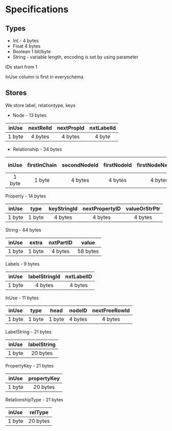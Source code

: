 # Specifications

## Types

* Int - 4 bytes
* Float 4 bytes
* Boolean 1 bit/byte
* String - variable length, encoding is set by using parameter

IDs start from 1

InUse column is first in everyschema

## Stores

We store label, relationtype, keys

* Node - 13 bytes

| inUse | nextRelId | nextPropId | nxtLabelId |
|:------:|:---------:|:----------:|:----------:|
| 1 byte | 4 bytes   | 4 bytes    |  4 byte    |

* Relationship - 34 bytes

|  inUse |  firstInChain | secondNodeId | firstNodeId | firstNodeNxtRelId | second NodeNxtRelId | firstNodePrvRelId | secondNodePrvRelId | nxtPropertyId | relTypeId |
|:------:|:-------------:|:------------:|:-----------:|:-----------------:|:-------------------:|:-----------------:|:------------------:|:-------------:|:---------:|
| 1 byte |     1 byte    |    4 bytes   |    4 bytes  |       4 bytes     | 4 bytes             | 4 bytes           | 4 bytes            | 4 bytes       | 4 bytes   |

Property - 14 bytes

|  inUse |  type  | keyStringId | nextPropertyID | valueOrStrPtr |
|:------:|:------:|:-----------:|:--------------:|:-------------:|
| 1 byte | 1 byte | 4 bytes     |    4 bytes     | 4 bytes       |

String - 64 bytes

|  inUse |  extra |   nxtPartID |   value  |
|:------:|:------:|:-----------:|:--------:|
| 1 byte | 1 byte |   4 bytes   | 58 bytes |

Labels - 9 bytes

|  inUse |   labelStringId | nxtLabelID |
|:------:|:---------------:|:----------:|
| 1 byte |      4 bytes    | 4 bytes    |

InUse - 11 bytes

|  inUse |  type  |  head  |   nodeID | nextFreeRowId |
|:------:|:------:|:------:|:--------:|:-------------:|
| 1 byte | 1 byte | 1 byte | 4 bytes  | 4 bytes       |

LabelString - 21 bytes

|  inUse |  labelString |
|:------:|:------------:|
| 1 byte |    20 bytes  |

PropertyKey - 21 bytes

|  inUse |  propertyKey |
|:------:|:------------:|
| 1 byte |    20 bytes  |

RelationshipType - 21 bytes

|  inUse |  relType  |
|:------:|:---------:|
| 1 byte | 20 bytes  |